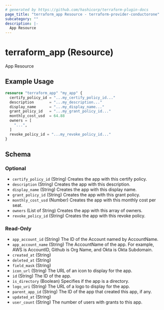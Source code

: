 ```yaml
---
# generated by https://github.com/hashicorp/terraform-plugin-docs
page_title: "terraform_app Resource - terraform-provider-conductorone"
subcategory: ""
description: |-
  App Resource
---
```


# terraform_app (Resource)

App Resource

## Example Usage

```terraform
resource "terraform_app" "my_app" {
  certify_policy_id = "...my_certify_policy_id..."
  description       = "...my_description..."
  display_name      = "...my_display_name..."
  grant_policy_id   = "...my_grant_policy_id..."
  monthly_cost_usd  = 64.88
  owners = [
    "...",
  ]
  revoke_policy_id = "...my_revoke_policy_id..."
}
```

<!-- schema generated by tfplugindocs -->
## Schema

### Optional

- `certify_policy_id` (String) Creates the app with this certify policy.
- `description` (String) Creates the app with this description.
- `display_name` (String) Creates the app with this display name.
- `grant_policy_id` (String) Creates the app with this grant policy.
- `monthly_cost_usd` (Number) Creates the app with this monthly cost per seat.
- `owners` (List of String) Creates the app with this array of owners.
- `revoke_policy_id` (String) Creates the app with this revoke policy.

### Read-Only

- `app_account_id` (String) The ID of the Account named by AccountName.
- `app_account_name` (String) The AccountName of the app. For example, AWS is AccountID, Github is Org Name, and Okta is Okta Subdomain.
- `created_at` (String)
- `deleted_at` (String)
- `field_mask` (String)
- `icon_url` (String) The URL of an icon to display for the app.
- `id` (String) The ID of the app.
- `is_directory` (Boolean) Specifies if the app is a directory.
- `logo_uri` (String) The URL of a logo to display for the app.
- `parent_app_id` (String) The ID of the app that created this app, if any.
- `updated_at` (String)
- `user_count` (String) The number of users with grants to this app.
